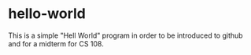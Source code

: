# hello-world
This is a simple "Hell World" program in order to be introduced to github and for a midterm for CS 108. 
